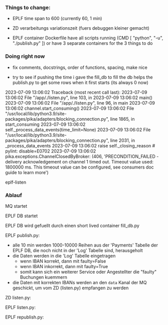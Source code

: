 ### Things to change:

- EPLF time span to 600 (currently 60, 1 min)

- ZD verarbeitungs variationszeit (fuers debuggen kleiner gemacht)


- EPLF container Dockerfile have all scripts running (CMD [ "python", "-u", "./publish.py" ])
or have 3 separate containers for the 3 things to do






### Doing right now


- fix comments, docstrings, order of functions, spacing, make nice

- try to see if pushing the time i gave the fill_db to fill the db helps the publish.py to get some rows when it first starts (its always 0 now)



2023-07-09 13:06:02 Traceback (most recent call last):
2023-07-09 13:06:02   File "/app/./listen.py", line 103, in <module>
2023-07-09 13:06:02     main()
2023-07-09 13:06:02   File "/app/./listen.py", line 96, in main
2023-07-09 13:06:02     channel.start_consuming()
2023-07-09 13:06:02   File "/usr/local/lib/python3.9/site-packages/pika/adapters/blocking_connection.py", line 1865, in start_consuming
2023-07-09 13:06:02     self._process_data_events(time_limit=None)
2023-07-09 13:06:02   File "/usr/local/lib/python3.9/site-packages/pika/adapters/blocking_connection.py", line 2031, in _process_data_events
2023-07-09 13:06:02     raise self._closing_reason  # pylint: disable=E0702
2023-07-09 13:06:02 pika.exceptions.ChannelClosedByBroker: (406, 'PRECONDITION_FAILED - delivery acknowledgement on channel 1 timed out. Timeout value used: 1800000 ms. This timeout value can be configured, see consumers doc guide to learn more')


eplf-listen







### Ablauf

MQ startet

EPLF DB startet

EPLF DB wird gefuellt durch einen short lived container fill_db.py


EPLF publish.py:

- alle 10 min werden 1000-10000 Reihen aus der 'Payments' Tabelle der EPLF DB, die noch nicht in der 'Log' Tabelle sind, herausgeholt
- die Daten werden in die 'Log' Tabelle eingetragen
	- wenn IBAN korrekt, dann mit faulty=False
	- wenn IBAN inkorrekt, dann mit faulty=True
	- somit kann sich ein weiterer Service oder Angestellter die "faulty" Buchungen kuemmern
- die Daten mit korrekten IBANs werden an den `data` Kanal der MQ geschickt, um vom ZD (listen.py) empfangen zu werden


ZD listen.py:



EPLF listen.py:



EPLF republish.py:
